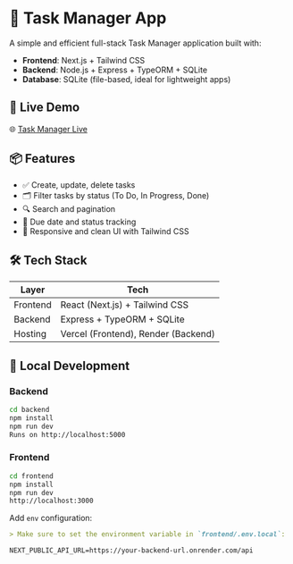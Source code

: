 # 📝 Task Manager App

A simple and efficient full-stack Task Manager application built with:

- **Frontend**: Next.js + Tailwind CSS
- **Backend**: Node.js + Express + TypeORM + SQLite
- **Database**: SQLite (file-based, ideal for lightweight apps)

## 🚀 Live Demo

🌐 [Task Manager Live](https://task-manager-mtfn.vercel.app/)

## 📦 Features

- ✅ Create, update, delete tasks
- 🗂️ Filter tasks by status (To Do, In Progress, Done)
- 🔍 Search and pagination 
- 📆 Due date and status tracking
- 🎯 Responsive and clean UI with Tailwind CSS

## 🛠️ Tech Stack

| Layer     | Tech                        |
|-----------|-----------------------------|
| Frontend  | React (Next.js) + Tailwind CSS |
| Backend   | Express + TypeORM + SQLite |
| Hosting   | Vercel (Frontend), Render (Backend) |

## 🧪 Local Development

### Backend

```bash
cd backend
npm install
npm run dev
Runs on http://localhost:5000
```
### Frontend
```bash
cd frontend
npm install
npm run dev
http://localhost:3000
```
Add `env` configuration:
```markdown
> Make sure to set the environment variable in `frontend/.env.local`:
```
```env
NEXT_PUBLIC_API_URL=https://your-backend-url.onrender.com/api



